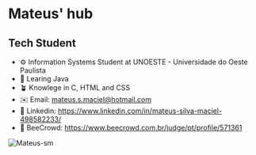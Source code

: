 # Mateus' hub
## Tech Student
- ⚙️ Information Systems Student at UNOESTE - Universidade do Oeste Paulista
- 🌱 Learing Java
- 🪴 Knowlege in C, HTML and CSS
- ✉️ Email: mateus.s.maciel@hotmail.com
- 🔗 Linkedin: https://www.linkedin.com/in/mateus-silva-maciel-498582233/
- 🍯 BeeCrowd: https://www.beecrowd.com.br/judge/pt/profile/571361

<img src="https://github-readme-stats.vercel.app/api/top-langs?username=Mateus-sm&show_icons=true&theme=dracula&locale=en&layout=compact" alt="Mateus-sm" />
